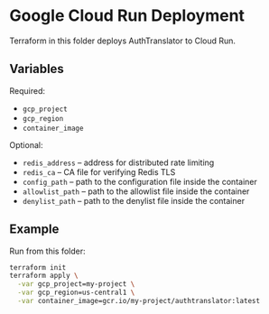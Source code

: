 # Google Cloud Run Deployment

Terraform in this folder deploys AuthTranslator to Cloud Run.

## Variables

Required:

- `gcp_project`
- `gcp_region`
- `container_image`

Optional:

- `redis_address` – address for distributed rate limiting
- `redis_ca` – CA file for verifying Redis TLS
- `config_path` – path to the configuration file inside the container
- `allowlist_path` – path to the allowlist file inside the container
- `denylist_path` – path to the denylist file inside the container

## Example

Run from this folder:

```bash
terraform init
terraform apply \
  -var gcp_project=my-project \
  -var gcp_region=us-central1 \
  -var container_image=gcr.io/my-project/authtranslator:latest
```
